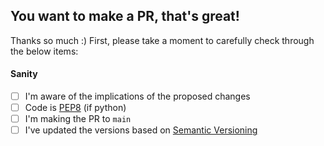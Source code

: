 ## You want to make a PR, that's great!

Thanks so much :) First, please take a moment to carefully check through
the below items:

#### Sanity

- [ ] I'm aware of the implications of the proposed changes
- [ ] Code is [PEP8](https://www.python.org/dev/peps/pep-0008/) (if python)
- [ ] I'm making the PR to `main`
- [ ] I've updated the versions based on [Semantic Versioning](https://semver.org/)